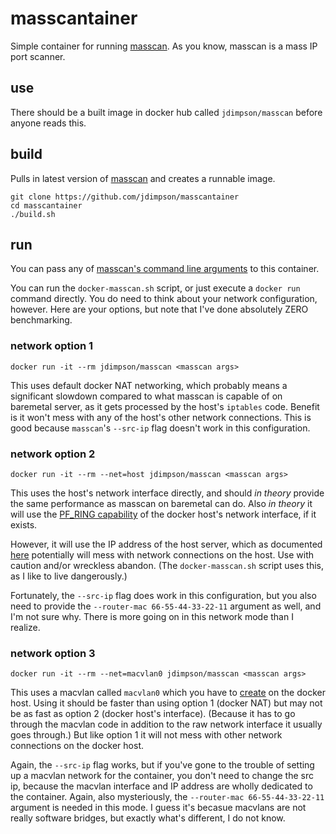 # masscantainer
Simple container for running [masscan](https://github.com/robertdavidgraham/masscan). As you know, masscan is a mass IP port scanner.

## use
There should be a built image in docker hub called `jdimpson/masscan` before anyone reads this.

## build
Pulls in latest version of [masscan](https://github.com/robertdavidgraham/masscan) and creates a runnable image.
```
git clone https://github.com/jdimpson/masscantainer
cd masscantainer
./build.sh
```
## run

You can pass any of [masscan's command line arguments](https://github.com/robertdavidgraham/masscan#usage) to this container.

You can run the `docker-masscan.sh` script, or just execute a `docker run` command directly. You do need to think about your network configuration, however. Here are your options, but note that I've done absolutely ZERO benchmarking.

### network option 1
`docker run -it --rm jdimpson/masscan <masscan args>`

This uses default docker NAT networking, which probably means a significant slowdown compared to what masscan is capable of on baremetal server, as it gets processed by the host's `iptables` code. Benefit is it won't mess with any of the host's other network connections. This is good because `masscan`'s `--src-ip` flag doesn't work in this configuration.

### network option 2
`docker run -it --rm --net=host jdimpson/masscan <masscan args>`

This uses the host's network interface directly, and should *in theory* provide the same performance as masscan on baremetal can do. Also *in theory* it will use the [PF_RING capability](https://github.com/robertdavidgraham/masscan#pf_ring) of the docker host's network interface, if it exists.

However, it will use the IP address of the host server, which as documented [here](https://github.com/robertdavidgraham/masscan#masscan-mass-ip-port-scanner) potentially will mess with network connections on the host. Use with caution and/or wreckless abandon. (The `docker-masscan.sh` script uses this, as I like to live dangerously.)

Fortunately, the `--src-ip` flag does work in this configuration, but you also need to provide the `--router-mac 66-55-44-33-22-11` argument as well, and I'm not sure why. There is more going on in this network mode than I realize.

### network option 3
`docker run -it --rm --net=macvlan0 jdimpson/masscan <masscan args>`

This uses a macvlan called `macvlan0` which you have to [create](https://docs.docker.com/network/drivers/macvlan/) on the docker host. Using it should be faster than using option 1 (docker NAT) but may not be as fast as option 2 (docker host's interface). (Because it has to go through the macvlan code in addition to the raw network interface it usually goes through.) But like option 1 it will not mess with other network connections on the docker host.

Again, the `--src-ip` flag works, but if you've gone to the trouble of setting up a macvlan network for the container, you don't need to change the src ip, because the macvlan interface and IP address are wholly dedicated to the container. Again, also mysteriously, the `--router-mac 66-55-44-33-22-11` argument is needed in this mode. I guess it's becasue macvlans are not really software bridges, but exactly what's different, I do not know.
